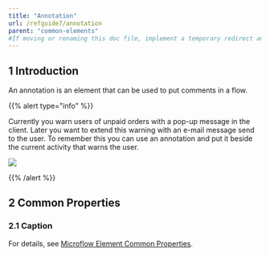 ```yaml
---
title: "Annotation"
url: /refguide7/annotation
parent: "common-elements"
#If moving or renaming this doc file, implement a temporary redirect and let the respective team know they should update the URL in the product. See Mapping to Products for more details.
---
```


## 1 Introduction

An annotation is an element that can be used to put comments in a flow.

{{% alert type="info" %}}

Currently you warn users of unpaid orders with a pop-up message in the client. Later you want to extend this warning with an e-mail message send to the user. To remember this you can use an annotation and put it beside the current activity that warns the user.

![](/attachments/refguide7/desktop-modeler/application-logic/common-elements/annotation/918060.png)

{{% /alert %}}

## 2 Common Properties

### 2.1 Caption

For details, see [Microflow Element Common Properties](microflow-element-common-properties).
